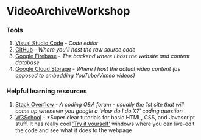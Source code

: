 # VideoArchiveWorkshop

### Tools
1. [Visual Studio Code](https://code.visualstudio.com/download) - *Code editor*
2. [GitHub](https://github.com/) - *Where you'll host the raw source code*
3. [Google Firebase](https://firebase.google.com) - *The backend where I host the website and content database*
4. [Google Cloud Storage](https://cloud.google.com/storage) - *Where I host the actual video content (as opposed to embedding YouTube/Vimeo videos)*

### Helpful learning resources
1. [Stack Overflow](https://stackoverflow.com/questions/114543/how-to-horizontally-center-an-element) - *A coding Q&A forum - usually the 1st site that will come up whenever you google a 'How do I do X?' coding question*
2. [W3School](https://www.w3schools.com/) - *Super clear tutorials for basic HTML, CSS, and Javascript stuff. It has really cool ['Try it yourself'](https://www.w3schools.com/css/tryit.asp?filename=trycss_default) windows where you can live-edit the code and see what it does to the webpage
